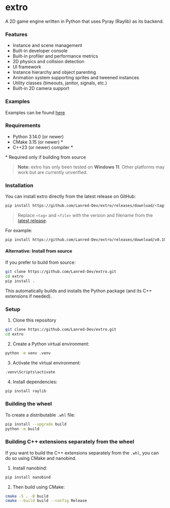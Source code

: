 # extro

A 2D game engine written in Python that uses Pyray (Raylib) as its backend.

### Features

- Instance and scene management
- Built-in developer console
- Built-in profiler and performance metrics
- 2D physics and collision detection
- UI framework
- Instance hierarchy and object parenting
- Animation system supporting sprites and tweened instances
- Utility classes (timeouts, janitor, signals, etc.)
- Built-in 2D camera support

### Examples

Examples can be found [here](https://github.com/Lanred-Dev/extro/tree/main/examples)

### Requirements

- Python 3.14.0 (or newer)
- CMake 3.15 (or newer) \*
- C++23 (or newer) compiler \*

\* Required only if building from source

> **Note:** extro has only been tested on **Windows 11**. Other platforms may work but are currently unverified.

### Installation

You can install extro directly from the latest release on GitHub:

```bash
pip install https://github.com/Lanred-Dev/extro/releases/download/<tag>/<file>.whl
```

> Replace `<tag>` and `<file>` with the version and filename from the [latest release](https://github.com/Lanred-Dev/extro/releases).

For example:

```bash
pip install https://github.com/Lanred-Dev/extro/releases/download/v0.10.0-alpha/extro-0.10.0a0-cp314-cp314-win_amd64.whl
```

#### Alternative: Install from source

If you prefer to build from source:

```bash
git clone https://github.com/Lanred-Dev/extro.git
cd extro
pip install .
```

This automatically builds and installs the Python package (and its C++ extensions if needed).

### Setup

1. Clone this repository

```bash
git clone https://github.com/Lanred-Dev/extro.git
cd extro
```

2. Create a Python virtual environment:

```bash
python -m venv .venv
```

3. Activate the virtual environment:

```bash
.venv\Scripts\activate
```

4. Install dependencies:

```bash
pip install raylib
```

### Building the wheel

To create a distributable `.whl` file:

```bash
pip install --upgrade build
python -m build
```

### Building C++ extensions separately from the wheel

If you want to build the C++ extensions separately from the `.whl`, you can do so using CMake and nanobind.

1. Install nanobind:

```bash
pip install nanobind
```

2. Then build using CMake:

```bash
cmake -S . -B build
cmake --build build --config Release
```
